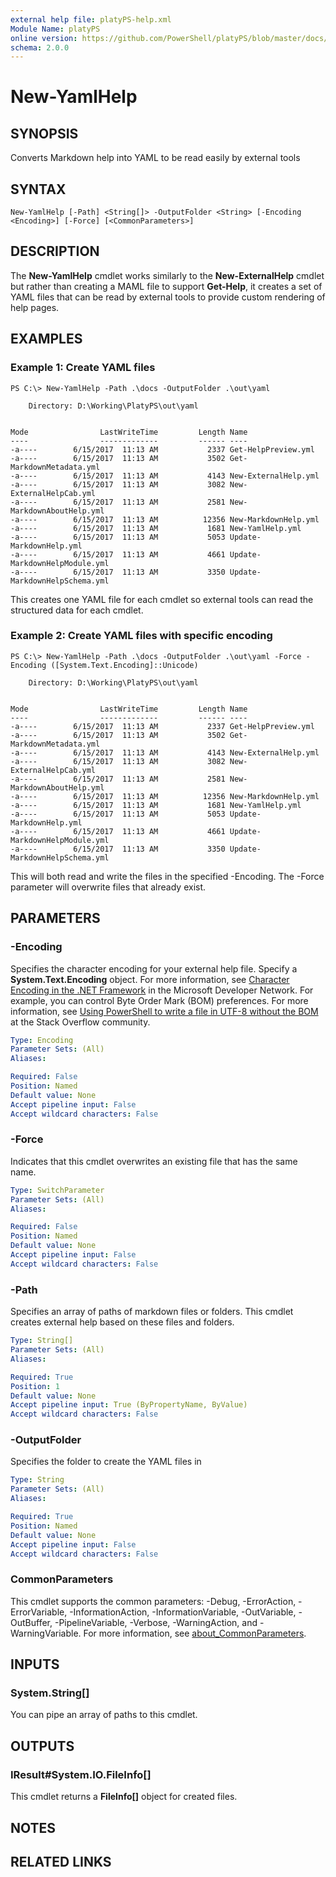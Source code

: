 ```yaml
---
external help file: platyPS-help.xml
Module Name: platyPS
online version: https://github.com/PowerShell/platyPS/blob/master/docs/New-YamlHelp.md
schema: 2.0.0
---
```


# New-YamlHelp

## SYNOPSIS
Converts Markdown help into YAML to be read easily by external tools

## SYNTAX

```
New-YamlHelp [-Path] <String[]> -OutputFolder <String> [-Encoding <Encoding>] [-Force] [<CommonParameters>]
```

## DESCRIPTION
The **New-YamlHelp** cmdlet works similarly to the **New-ExternalHelp** cmdlet but rather than creating a MAML file to support **Get-Help**, it creates a set of YAML files that can be read by external tools to provide custom rendering of help pages.

## EXAMPLES

### Example 1: Create YAML files
```
PS C:\> New-YamlHelp -Path .\docs -OutputFolder .\out\yaml

    Directory: D:\Working\PlatyPS\out\yaml


Mode                LastWriteTime         Length Name
----                -------------         ------ ----
-a----        6/15/2017  11:13 AM           2337 Get-HelpPreview.yml
-a----        6/15/2017  11:13 AM           3502 Get-MarkdownMetadata.yml
-a----        6/15/2017  11:13 AM           4143 New-ExternalHelp.yml
-a----        6/15/2017  11:13 AM           3082 New-ExternalHelpCab.yml
-a----        6/15/2017  11:13 AM           2581 New-MarkdownAboutHelp.yml
-a----        6/15/2017  11:13 AM          12356 New-MarkdownHelp.yml
-a----        6/15/2017  11:13 AM           1681 New-YamlHelp.yml
-a----        6/15/2017  11:13 AM           5053 Update-MarkdownHelp.yml
-a----        6/15/2017  11:13 AM           4661 Update-MarkdownHelpModule.yml
-a----        6/15/2017  11:13 AM           3350 Update-MarkdownHelpSchema.yml
```

This creates one YAML file for each cmdlet so external tools can read the structured data for each cmdlet.

### Example 2: Create YAML files with specific encoding
```
PS C:\> New-YamlHelp -Path .\docs -OutputFolder .\out\yaml -Force -Encoding ([System.Text.Encoding]::Unicode)

    Directory: D:\Working\PlatyPS\out\yaml


Mode                LastWriteTime         Length Name
----                -------------         ------ ----
-a----        6/15/2017  11:13 AM           2337 Get-HelpPreview.yml
-a----        6/15/2017  11:13 AM           3502 Get-MarkdownMetadata.yml
-a----        6/15/2017  11:13 AM           4143 New-ExternalHelp.yml
-a----        6/15/2017  11:13 AM           3082 New-ExternalHelpCab.yml
-a----        6/15/2017  11:13 AM           2581 New-MarkdownAboutHelp.yml
-a----        6/15/2017  11:13 AM          12356 New-MarkdownHelp.yml
-a----        6/15/2017  11:13 AM           1681 New-YamlHelp.yml
-a----        6/15/2017  11:13 AM           5053 Update-MarkdownHelp.yml
-a----        6/15/2017  11:13 AM           4661 Update-MarkdownHelpModule.yml
-a----        6/15/2017  11:13 AM           3350 Update-MarkdownHelpSchema.yml
```

This will both read and write the files in the specified -Encoding.
The -Force parameter will overwrite files that already exist.

## PARAMETERS

### -Encoding
Specifies the character encoding for your external help file.
Specify a **System.Text.Encoding** object.
For more information, see [Character Encoding in the .NET Framework](https://msdn.microsoft.com/en-us/library/ms404377.aspx) in the Microsoft Developer Network.
For example, you can control Byte Order Mark (BOM) preferences.
For more information, see [Using PowerShell to write a file in UTF-8 without the BOM](http://stackoverflow.com/questions/5596982/using-powershell-to-write-a-file-in-utf-8-without-the-bom) at the Stack Overflow community.

```yaml
Type: Encoding
Parameter Sets: (All)
Aliases:

Required: False
Position: Named
Default value: None
Accept pipeline input: False
Accept wildcard characters: False
```

### -Force
Indicates that this cmdlet overwrites an existing file that has the same name.

```yaml
Type: SwitchParameter
Parameter Sets: (All)
Aliases:

Required: False
Position: Named
Default value: None
Accept pipeline input: False
Accept wildcard characters: False
```

### -Path
Specifies an array of paths of markdown files or folders.
This cmdlet creates external help based on these files and folders.

```yaml
Type: String[]
Parameter Sets: (All)
Aliases:

Required: True
Position: 1
Default value: None
Accept pipeline input: True (ByPropertyName, ByValue)
Accept wildcard characters: False
```

### -OutputFolder
Specifies the folder to create the YAML files in

```yaml
Type: String
Parameter Sets: (All)
Aliases:

Required: True
Position: Named
Default value: None
Accept pipeline input: False
Accept wildcard characters: False
```

### CommonParameters
This cmdlet supports the common parameters: -Debug, -ErrorAction, -ErrorVariable, -InformationAction, -InformationVariable, -OutVariable, -OutBuffer, -PipelineVariable, -Verbose, -WarningAction, and -WarningVariable. For more information, see [about_CommonParameters](http://go.microsoft.com/fwlink/?LinkID=113216).

## INPUTS

### System.String[]
You can pipe an array of paths to this cmdlet.

## OUTPUTS

### IResult#System.IO.FileInfo[]
This cmdlet returns a **FileInfo[]** object for created files.

## NOTES

## RELATED LINKS
